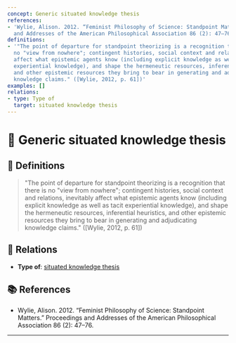 ```yaml
---
concept: Generic situated knowledge thesis
references:
- 'Wylie, Alison. 2012. “Feminist Philosophy of Science: Standpoint Matters.” Proceedings
  and Addresses of the American Philosophical Association 86 (2): 47–76.'
definitions:
- '"The point of departure for standpoint theorizing is a recognition that there is
  no "view from nowhere"; contingent histories, social context and relations, inevitably
  affect what epistemic agents know (including explicit knowledge as well as tacit
  experiential knowledge), and shape the hermeneutic resources, inferential heuristics,
  and other epistemic resources they bring to bear in generating and adjudicating
  knowledge claims." ([Wylie, 2012, p. 61])'
examples: []
relations:
- type: Type of
  target: situated knowledge thesis
---
```


# 🧠 Generic situated knowledge thesis

## 📖 Definitions

> "The point of departure for standpoint theorizing is a recognition that there is no "view from nowhere"; contingent histories, social context and relations, inevitably affect what epistemic agents know (including explicit knowledge as well as tacit experiential knowledge), and shape the hermeneutic resources, inferential heuristics, and other epistemic resources they bring to bear in generating and adjudicating knowledge claims." ([Wylie, 2012, p. 61])

## 🔗 Relations

- **Type of**: [situated knowledge thesis](./situated-knowledge-thesis.md)

## 📚 References

- Wylie, Alison. 2012. “Feminist Philosophy of Science: Standpoint Matters.” Proceedings and Addresses of the American Philosophical Association 86 (2): 47–76.


---

<script src="https://giscus.app/client.js"
        data-repo="natesheehan/conceptcartography"
        data-repo-id="R_kgDOPB5QiQ"
        data-category="General"
        data-category-id="DIC_kwDOPB5Qic4CsAxd"
        data-mapping="pathname"
        data-strict="0"
        data-reactions-enabled="1"
        data-emit-metadata="0"
        data-input-position="bottom"
        data-theme="catppuccin_mocha"
        data-lang="en"
        crossorigin="anonymous"
        async>
</script>
